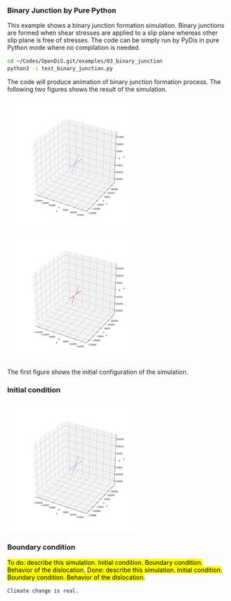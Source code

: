 ### Binary Junction by Pure Python

This example shows a binary junction formation simulation. Binary junctions are formed when shear stresses are applied to a slip plane whereas other slip plane is free of stresses. The code can be simply run by PyDis in pure Python mode where no compilation is needed.

```bash
cd ~/Codes/OpenDiS.git/examples/03_binary_junction
python3 -i test_binary_junction.py
```

The code will produce animation of binary junction formation process. The following two figures shows the result of the simulation.

<img src=./figures/binary_junction_python_init.png alt="" width="300" /> <img src=./figures/binary_junction_python.png alt="" width="300" />

The first figure shows the initial configuration of the simulation. 


### Initial condition
<img src=./figures/binary_junction_python_init.png alt="" width="300" />



### Boundary condition




<mark>To do: describe this simulation.  Initial condition.  Boundary condition.  Behavior of the dislocation.</mark>
<mark>Done: describe this simulation.  Initial condition.  Boundary condition.  Behavior of the dislocation.</mark>



```{attention}
Climate change is real.
```
